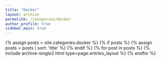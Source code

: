 ```yaml
---
title: "Docker"
layout: archive
permalink: /categories/docker
author_profile: true
sidebar_main: true
---
```


{% assign posts = site.categories.docker %}
{% if posts %}
  {% assign posts = posts | sort: 'title' %}
{% endif %}
{% for post in posts %} {% include archive-single2.html type=page.entries_layout %} {% endfor %}
